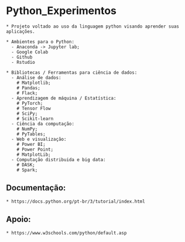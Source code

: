 # Python_Experimentos
    * Projeto voltado ao uso da linguagem python visando aprender suas aplicações.
    
    * Ambientes para o Python:
      - Anaconda -> Jupyter lab;
      - Google Colab
      - Github
      - Rstudio
      
    * Bibliotecas / Ferramentas para ciência de dados:
      - Análise de dados:
        # Matplotlib;
        # Pandas;
        # Flack;
      - Aprendizagem de máquina / Estatística:
        # PyTorch;
        # Tensor Flow
        # SciPy;
        # Scikit-learn
      - Ciência da computação:
        # NumPy;
        # PyTables;
      - Web e visualização:
        # Power BI;
        # Power Point;
        # MatplotLib;
      - Computação distribuida e big data:
        # DASK;
        # Spark;

## Documentação: 
    * https://docs.python.org/pt-br/3/tutorial/index.html

## Apoio: 
    * https://www.w3schools.com/python/default.asp

